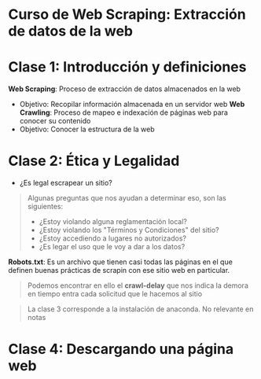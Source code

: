 # Curso de Web Scraping: Extracción de datos de la web

# Clase 1: Introducción y definiciones

**Web Scraping**: Proceso de extracción de datos almacenados en la web 
- Objetivo: Recopilar información almacenada en un servidor web 
**Web Crawling**: Proceso de mapeo e indexación de páginas web para conocer su contenido 
- Objetivo: Conocer la estructura de la web 

# Clase 2: Ética y Legalidad

- ¿Es legal escrapear un sitio? 
> Algunas preguntas que nos ayudan a determinar eso, son las siguientes: 
> - ¿Estoy violando alguna reglamentación local? 
> - ¿Estoy violando los "Términos y Condiciones" del sitio? 
> - ¿Estoy accediendo a lugares no autorizados? 
> - ¿Es legar el uso que le voy a dar a los datos?

**Robots.txt**: Es un archivo que tienen casi todas las páginas en el que definen
buenas prácticas de scrapin con ese sitio web en particular. 
> Podemos encontrar en ello el **crawl-delay** que nos indica la demora en tiempo 
> entra cada solicitud que le hacemos al sitio

> La clase 3 corresponde a la instalación de anaconda. No relevante en 
> notas

# Clase 4: Descargando una página web





